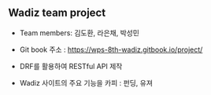 ## Wadiz team project

- Team members: 김도환, 라은채, 박성민

- Git book 주소 : https://wps-8th-wadiz.gitbook.io/project/

- DRF를 활용하여 RESTful API 제작 

- Wadiz 사이트의 주요 기능을 카피 : 펀딩, 유져 

